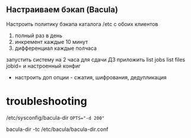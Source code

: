 Настраиваем бэкап (Bacula)
------------
Настроить политику бэкапа каталога /etc с обоих клиентов
1) полный раз в день
2) инкремент каждые 10 минут
3) дифференциал каждые полчаса

запустить систему на 2 часа
для сдачи ДЗ приложить
list jobs
list files jobid=<idfullbackup>
и настроенный конфиг

* настроить доп опции - сжатия, шифрования, дедупликация</idfullbackup>

# troubleshooting
/etc/sysconfig/bacula-dir
`OPTS="-d 200"`

bacula-dir -tc /etc/bacula/bacula-dir.conf

